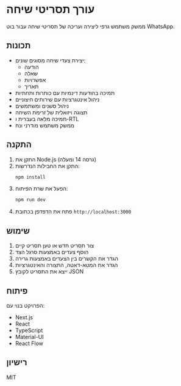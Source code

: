 # עורך תסריטי שיחה

ממשק משתמש גרפי ליצירה ועריכה של תסריטי שיחה עבור בוט WhatsApp.

## תכונות

- יצירת צעדי שיחה מסוגים שונים:
  - הודעה
  - שאלה
  - אפשרויות
  - תאריך
- תמיכה בהודעות דינמיות עם כותרות ותחתיות
- ניהול אינטגרציות עם שירותים חיצוניים
- ניהול סשנים ומשתמשים
- תצוגה ויזואלית של זרימת השיחה
- תמיכה מלאה בעברית ו-RTL
- ממשק משתמש מודרני ונח

## התקנה

1. התקן את Node.js (גרסה 14 ומעלה)
2. התקן את החבילות הנדרשות:
   ```bash
   npm install
   ```
3. הפעל את שרת הפיתוח:
   ```bash
   npm run dev
   ```
4. פתח את הדפדפן בכתובת `http://localhost:3000`

## שימוש

1. צור תסריט חדש או טען תסריט קיים
2. הוסף צעדים באמצעות סרגל הצד
3. הגדר את הקשרים בין הצעדים באמצעות גרירה
4. הגדר את המטא-דאטה, התצורה והאינטגרציות
5. ייצא את התסריט לקובץ JSON

## פיתוח

הפרויקט בנוי עם:
- Next.js
- React
- TypeScript
- Material-UI
- React Flow

## רישיון

MIT 